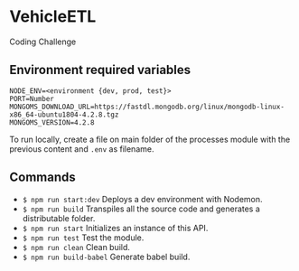 # VehicleETL
Coding Challenge

## Environment required variables

```shell
NODE_ENV=<environment {dev, prod, test}>
PORT=Number
MONGOMS_DOWNLOAD_URL=https://fastdl.mongodb.org/linux/mongodb-linux-x86_64-ubuntu1804-4.2.8.tgz
MONGOMS_VERSION=4.2.8
```
To run locally, create a file on main folder of the processes module with the previous content and `.env` as filename.

## Commands

* `$ npm run start:dev` Deploys a dev environment with Nodemon.
* `$ npm run build` Transpiles all the source code and generates a distributable folder.
* `$ npm run start` Initializes an instance of this API.
* `$ npm run test` Test the module.
* `$ npm run clean` Clean build.
* `$ npm run build-babel` Generate babel build.
